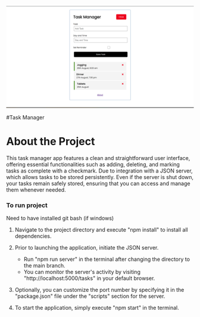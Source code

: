 ![Application screenshot](./public/Screenshot.png)


#Task Manager

# About the Project

This task manager app features a clean and straightforward user interface, offering essential functionalities such as adding, deleting, and marking tasks as complete with a checkmark. Due to integration with a JSON server, which allows tasks to be stored persistently. Even if the server is shut down, your tasks remain safely stored, ensuring that you can access and manage them whenever needed.

### To run project

Need to have installed git bash (if windows)

1. Navigate to the project directory and execute "npm install" to install all dependencies.

2. Prior to launching the application, initiate the JSON server.
   - Run "npm run server" in the terminal after changing the directory to the main branch.
   - You can monitor the server's activity by visiting "http://localhost:5000/tasks" in your default browser.

3. Optionally, you can customize the port number by specifying it in the "package.json" file under the "scripts" section for the server.

4. To start the application, simply execute "npm start" in the terminal.

